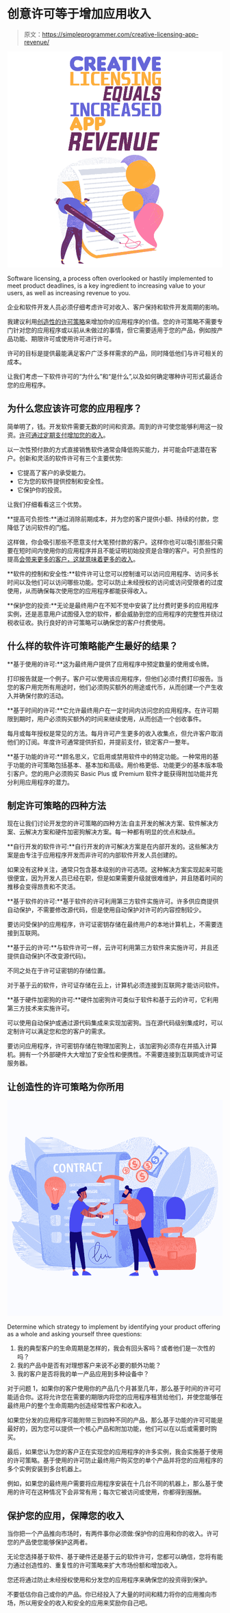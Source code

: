 # 创意许可等于增加应用收入

> 原文：<https://simpleprogrammer.com/creative-licensing-app-revenue/>

![creative licensing apps](img/bd38e8a7b6ed151ad5607a548e4e2550.png)

Software licensing, a process often overlooked or hastily implemented to meet product deadlines, is a key ingredient to increasing value to your users, as well as increasing revenue to you.

企业和软件开发人员必须仔细考虑许可对收入、客户保持和软件开发周期的影响。

我建议利用[创造性的许可策略](https://simpleprogrammer.com/value-of-failure/)来增加你的应用程序的价值。您的许可策略不需要专门针对您的应用程序或以前从未做过的事情，但它需要适用于您的产品，例如按产品功能、期限许可或使用许可进行许可。

许可的目标是提供最能满足客户广泛多样需求的产品，同时降低他们与许可相关的成本。

让我们考虑一下软件许可的“为什么”和“是什么”,以及如何确定哪种许可形式最适合您的应用程序。

## 为什么您应该许可您的应用程序？

简单明了，钱。开发软件需要无数的时间和资源。周到的许可使您能够利用这一投资。[许可通过定期支付增加您的收入](http://www.amazon.com/exec/obidos/ASIN/1119167965/makithecompsi-20)。

以一次性预付款的方式直接销售软件通常会降低购买能力，并可能会吓退潜在客户。创新和灵活的软件许可有三个主要优势:

*   它提高了客户的承受能力。
*   它为您的软件提供控制和安全性。
*   它保护你的投资。

让我们仔细看看这三个优势。

**提高可负担性:**通过消除前期成本，并为您的客户提供小额、持续的付款，您降低了访问软件的门槛。

这样做，你会吸引那些不愿意支付大笔预付款的客户。这样你也可以吸引那些只需要在短时间内使用你的应用程序并且不能证明初始投资是合理的客户。可负担性的提高[会带来更多的客户，这就意味着更多的收入](http://www.amazon.com/exec/obidos/ASIN/0692620931/makithecompsi-20)。

**软件的控制和安全性:**软件许可让您可以控制谁可以访问应用程序、访问多长时间以及他们可以访问哪些功能。您可以防止未经授权的访问或访问受限者的过度使用，从而确保每次使用您的应用程序都能获得收入。

**保护您的投资:**无论是最终用户在不知不觉中安装了比付费时更多的应用程序实例，还是恶意用户试图侵入您的软件，都会威胁到您的应用程序的完整性并绕过税收征收。执行良好的许可策略可以确保您的客户付费使用。

## 什么样的软件许可策略能产生最好的结果？

**基于使用的许可:**这为最终用户提供了应用程序中预定数量的使用或令牌。

打印报告就是一个例子。客户可以使用该应用程序，但他们必须付费打印报告。当您的客户用完所有用途时，他们必须购买额外的用途或代币，从而创建一个产生收入并确保付款的活动。

**基于时间的许可:**它允许最终用户在一定时间内访问您的应用程序。在许可期限到期时，用户必须购买额外的时间来继续使用，从而创造一个创收事件。

每月或每年授权是常见的方法。每月许可产生更多的收入收集点，但允许客户取消他们的订阅。年度许可通常提供折扣，并提前支付，锁定客户一整年。

**基于功能的许可:**顾名思义，它启用或禁用软件中的特定功能。一种常用的基于功能的许可策略包括基本、基本加和高级。用价格更低、功能更少的基本版本吸引客户。您的用户必须购买 Basic Plus 或 Premium 软件才能获得附加功能并充分利用应用程序的潜力。

## 制定许可策略的四种方法

现在让我们讨论开发您的许可策略的四种方法:自主开发的解决方案、软件解决方案、云解决方案和硬件加密狗解决方案。每一种都有明显的优点和缺点。

**自行开发的软件许可:**自行开发的许可解决方案是在内部开发的。这些解决方案是由专注于应用程序开发而非许可的内部软件开发人员创建的。

如果没有这种关注，通常只包含基本级别的许可选项。这种解决方案实现起来可能很便宜，因为开发人员已经在职，但是如果需要升级就很难维护，并且随着时间的推移会变得昂贵和不灵活。

**基于软件的许可:**基于软件的许可利用第三方软件实施许可。许多供应商提供自动保护，不需要修改源代码，但是使用自动保护对许可的内容控制较少。

要访问受保护的应用程序，许可证密钥存储在最终用户的本地计算机上，不需要连接到互联网。

**基于云的许可:**与软件许可一样，云许可利用第三方软件来实施许可，并且还提供自动保护(不改变源代码)。

不同之处在于许可证密钥的存储位置。

对于基于云的软件，许可证存储在云上，计算机必须连接到互联网才能访问软件。

**基于硬件加密狗的许可:**硬件加密狗许可类似于软件和基于云的许可，它利用第三方技术来实施许可。

可以使用自动保护或通过源代码集成来实现加密狗。当在源代码级别集成时，可以定制许可以满足您和您的客户的需求。

要访问应用程序，许可密钥存储在物理加密狗上，该加密狗必须存在并插入计算机。拥有一个外部硬件大大增加了安全性和便携性。不需要连接到互联网或许可证服务器。

## 让创造性的许可策略为你所用

![creative licensing apps](img/864f1e9d2c1951b8a3345b02b68f13cc.png)

Determine which strategy to implement by identifying your product offering as a whole and asking yourself three questions:

1.  我的典型客户的生命周期是怎样的，我会有回头客吗？或者他们是一次性的吗？
2.  我的产品中是否有对理想客户来说不必要的额外功能？
3.  我的客户是否将我的单一产品应用到多种设备中？

对于问题 1，如果你的客户使用你的产品几个月甚至几年，那么基于时间的许可可能适合你。这将允许您在需要的期限内将您的应用程序租赁给他们，并使您能够在最终用户的整个生命周期内创造经常性客户和收入。

如果您分发的应用程序可能附带三到四种不同的产品，那么基于功能的许可可能是最好的，因为您可以提供一个核心产品和附加功能，他们可以在以后或需要时购买。

最后，如果您认为您的客户正在实现您的应用程序的许多实例，我会实施基于使用的许可策略。基于使用的许可防止最终用户购买您的单个产品并将您的应用程序的多个实例安装到多台机器上。

例如，如果您的最终用户需要将应用程序安装在十几台不同的机器上，那么基于使用的许可在这种情况下会非常有用；每次它被访问或使用，你都得到报酬。

## 保护您的应用，保障您的收入

当你把一个产品推向市场时，有两件事你必须做:保护你的应用和你的收入。许可您的产品使您能够保护这两者。

无论您选择基于软件、基于硬件还是基于云的软件许可，您都可以确信，您将有能力通过创造性的、重复性的许可策略来扩大市场份额和增加收入。

您还将通过防止未经授权使用和分发您的应用程序来确保您的投资得到保护。

不要低估你自己或你的产品。你已经投入了大量的时间和精力将你的应用推向市场，所以用安全的收入和安全的应用来奖励你自己吧。